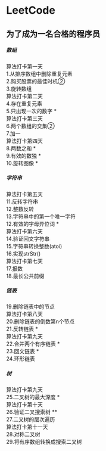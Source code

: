 # LeetCode
## 为了成为一名合格的程序员
##### 数组
算法打卡第一天<br/>
1.从排序数组中删除重复元素<br/>
2.购买股票的最佳时机②<br/>
3.旋转数组<br/>
算法打卡第二天<br/>
4.存在重复元素<br/>
5.只出现一次的数字 *<br/>
算法打卡第三天<br/>
6.两个数组的交集②<br/>
7.加一<br/>
算法打卡第四天<br/>
8.两数之和 *<br/>
9.有效的数独 *<br/>
10.旋转图像 *<br/>
##### 字符串
算法打卡第五天<br/>
11.反转字符串<br/>
12.整数反转<br/>
13.字符串中的第一个唯一字符<br/>
12.有效的字母异位词 *<br/>
算法打卡第六天<br/>
14.验证回文字符串<br/>
15.字符串转换整数(atoi)<br/>
16.实现strStr()<br/>
算法打卡第七天<br/>
17.报数<br/>
18.最长公共前缀<br/>
##### 链表
19.删除链表中的节点<br/>
算法打卡第八天<br/>
20.删除链表的倒数第n个节点<br/>
21.反转链表 *<br/>
算法打卡第九天<br/>
22.合并两个有序链表 *<br/>
23.回文链表 *<br/>
24.环形链表<br/>
##### 树
算法打卡第九天<br/>
25.二叉树的最大深度 *<br/>
算法打卡第十天<br/>
26.验证二叉搜索树 **<br/>
27.二叉树的层次遍历<br/>
算法打卡第十一天<br/>
28.对称二叉树<br/>
29.将有序数组转换成搜索二叉树<br/>
